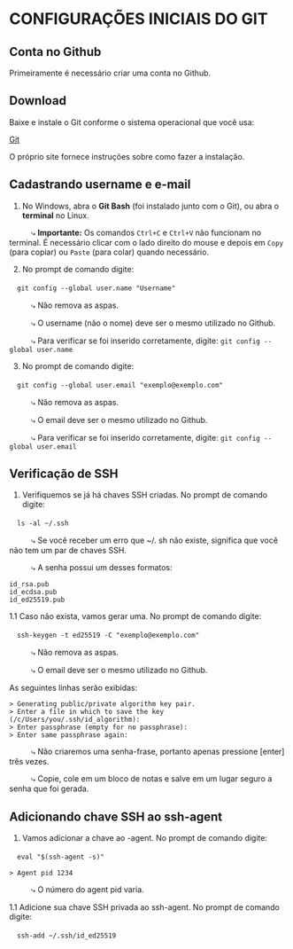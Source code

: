 # CONFIGURAÇÕES INICIAIS DO GIT

## Conta no Github

Primeiramente é necessário criar uma conta no Github.

## Download

Baixe e instale o Git conforme o sistema operacional que você usa:

[Git](https://git-scm.com/downloads "Git Download")

O próprio site fornece instruções sobre como fazer a instalação.

## Cadastrando username e e-mail

1. No Windows, abra o **Git Bash** (foi instalado junto com o Git), ou abra o **terminal** no Linux.

&nbsp;&nbsp;&nbsp;&nbsp;&nbsp;&nbsp;&nbsp;&nbsp;&nbsp;&nbsp;⤷ **Importante:** Os comandos `Ctrl+C` e `Ctrl+V` não funcionam no terminal. É necessário clicar com o lado direito do mouse e depois em `Copy` (para copiar) ou `Paste` (para colar) quando necessário.

2. No prompt de comando digite:

　`git config --global user.name "Username"`

&nbsp;&nbsp;&nbsp;&nbsp;&nbsp;&nbsp;&nbsp;&nbsp;&nbsp;&nbsp;⤷ Não remova as aspas.

&nbsp;&nbsp;&nbsp;&nbsp;&nbsp;&nbsp;&nbsp;&nbsp;&nbsp;&nbsp;⤷ O username (não o nome) deve ser o mesmo utilizado no Github.

&nbsp;&nbsp;&nbsp;&nbsp;&nbsp;&nbsp;&nbsp;&nbsp;&nbsp;&nbsp;⤷ Para verificar se foi inserido corretamente, digite: `git config --global user.name`

3. No prompt de comando digite:

　`git config --global user.email "exemplo@exemplo.com"`

&nbsp;&nbsp;&nbsp;&nbsp;&nbsp;&nbsp;&nbsp;&nbsp;&nbsp;&nbsp;⤷ Não remova as aspas.

&nbsp;&nbsp;&nbsp;&nbsp;&nbsp;&nbsp;&nbsp;&nbsp;&nbsp;&nbsp;⤷ O email deve ser o mesmo utilizado no Github.

&nbsp;&nbsp;&nbsp;&nbsp;&nbsp;&nbsp;&nbsp;&nbsp;&nbsp;&nbsp;⤷ Para verificar se foi inserido corretamente, digite: `git config --global user.email`

## Verificação de SSH

1. Verifiquemos se já há chaves SSH criadas. No prompt de comando digite:

　`ls -al ~/.ssh`

&nbsp;&nbsp;&nbsp;&nbsp;&nbsp;&nbsp;&nbsp;&nbsp;&nbsp;&nbsp;⤷ Se você receber um erro que ~/. sh não existe, significa que você não tem um par de chaves SSH.

&nbsp;&nbsp;&nbsp;&nbsp;&nbsp;&nbsp;&nbsp;&nbsp;&nbsp;&nbsp;⤷ A senha possui um desses formatos:
```
id_rsa.pub
id_ecdsa.pub
id_ed25519.pub
```

1.1 Caso não exista, vamos gerar uma. No prompt de comando digite:

　`ssh-keygen -t ed25519 -C "exemplo@exemplo.com"`

&nbsp;&nbsp;&nbsp;&nbsp;&nbsp;&nbsp;&nbsp;&nbsp;&nbsp;&nbsp;⤷ Não remova as aspas.

&nbsp;&nbsp;&nbsp;&nbsp;&nbsp;&nbsp;&nbsp;&nbsp;&nbsp;&nbsp;⤷ O email deve ser o mesmo utilizado no Github.


As seguintes linhas serão exibidas: 

```
> Generating public/private algorithm key pair.
> Enter a file in which to save the key (/c/Users/you/.ssh/id_algorithm):
> Enter passphrase (empty for no passphrase):
> Enter same passphrase again:
```

&nbsp;&nbsp;&nbsp;&nbsp;&nbsp;&nbsp;&nbsp;&nbsp;&nbsp;&nbsp;⤷ Não criaremos uma senha-frase, portanto apenas pressione [enter] três vezes.

&nbsp;&nbsp;&nbsp;&nbsp;&nbsp;&nbsp;&nbsp;&nbsp;&nbsp;&nbsp;⤷ Copie, cole em um bloco de notas e salve em um lugar seguro a senha que foi gerada.

## Adicionando chave SSH ao ssh-agent

1. Vamos adicionar a chave ao -agent. No prompt de comando digite:

　`eval "$(ssh-agent -s)"`

```
> Agent pid 1234
```

&nbsp;&nbsp;&nbsp;&nbsp;&nbsp;&nbsp;&nbsp;&nbsp;&nbsp;&nbsp;⤷ O número do agent pid varia.

1.1 Adicione sua chave SSH privada ao ssh-agent. No prompt de comando digite:

　`ssh-add ~/.ssh/id_ed25519`
